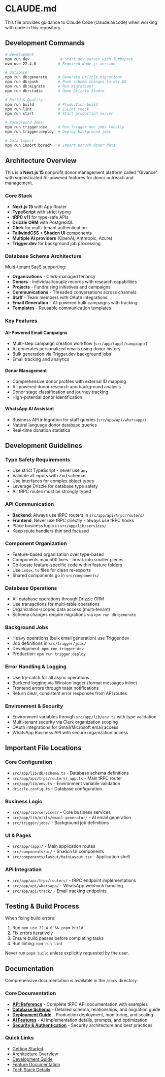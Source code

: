 # CLAUDE.md

This file provides guidance to Claude Code (claude.ai/code) when working with code in this repository.

## Development Commands

```bash
# Development
npm run dev              # Start dev server with Turbopack
nvm use 22.4.0          # Required Node.js version

# Database
npm run db:generate     # Generate Drizzle migrations
npm run db:push         # Push schema changes to dev DB
npm run db:migrate      # Run migrations
npm run db:studio       # Open Drizzle Studio

# Build & Quality
npm run build           # Production build
npm run lint            # ESLint check
npm run start           # Start production server

# Background Jobs
npm run trigger:dev     # Run Trigger.dev jobs locally
npm run trigger:deploy  # Deploy background jobs

# Data Import
npm run import:boruch   # Import Boruch donor data
```

## Architecture Overview

This is a **Next.js 15** nonprofit donor management platform called "Givance" with sophisticated AI-powered features for donor outreach and management.

### Core Stack
- **Next.js 15** with App Router
- **TypeScript** with strict typing
- **tRPC v11** for type-safe APIs
- **Drizzle ORM** with PostgreSQL
- **Clerk** for multi-tenant authentication
- **TailwindCSS + Shadcn UI** components
- **Multiple AI providers** (OpenAI, Anthropic, Azure)
- **Trigger.dev** for background job processing

### Database Schema Architecture
Multi-tenant SaaS supporting:
- **Organizations** - Clerk-managed tenancy
- **Donors** - Individual/couple records with research capabilities
- **Projects** - Fundraising initiatives and campaigns
- **Communications** - Threaded conversations across channels
- **Staff** - Team members with OAuth integrations
- **Email Generation** - AI-powered bulk campaigns with tracking
- **Templates** - Reusable communication templates

### Key Features

#### AI-Powered Email Campaigns
- Multi-step campaign creation workflow (`src/app/(app)/campaign/`)
- AI generates personalized emails using donor history
- Bulk generation via Trigger.dev background jobs
- Email tracking and analytics

#### Donor Management
- Comprehensive donor profiles with external ID mapping
- AI-powered donor research and background analysis
- Donor stage classification and journey tracking
- High-potential donor identification

#### WhatsApp AI Assistant
- Business API integration for staff queries (`src/app/api/whatsapp/`)
- Natural language donor database queries
- Real-time donation statistics

## Development Guidelines

### Type Safety Requirements
- Use strict TypeScript - never use `any`
- Validate all inputs with Zod schemas
- Use interfaces for complex object types
- Leverage Drizzle for database type safety
- All tRPC routes must be strongly typed

### API Communication
- **Backend**: Always use tRPC routers in `src/app/api/trpc/routers/`
- **Frontend**: Never use tRPC directly - always use tRPC hooks
- Place business logic in `src/app/lib/services/`
- Keep route handlers thin and focused

### Component Organization
- Feature-based organization over type-based
- Components max 500 lines - break into smaller pieces
- Co-locate feature-specific code within feature folders
- Use `index.ts` files for clean re-exports
- Shared components go in `src/components/`

### Database Operations
- All database operations through Drizzle ORM
- Use transactions for multi-table operations
- Organization-scoped data access (multi-tenant)
- Schema changes require migrations via `npm run db:generate`

### Background Jobs
- Heavy operations (bulk email generation) use Trigger.dev
- Job definitions in `src/trigger/jobs/`
- Development: `npm run trigger:dev`
- Production: `npm run trigger:deploy`

### Error Handling & Logging
- Use try-catch for all async operations
- Backend logging via Winston logger (format messages inline)
- Frontend errors through toast notifications
- Return clear, consistent error responses from API routes

### Environment & Security
- Environment variables through `src/app/lib/env.ts` with type validation
- Multi-tenant security via Clerk organization scoping
- OAuth integrations for Gmail/Microsoft email access
- WhatsApp Business API with secure organization access

## Important File Locations

### Core Configuration
- `src/app/lib/db/schema.ts` - Database schema definitions
- `src/app/api/trpc/routers/_app.ts` - Main tRPC router
- `src/app/lib/env.ts` - Environment variable validation
- `drizzle.config.ts` - Database configuration

### Business Logic
- `src/app/lib/services/` - Core business services
- `src/app/lib/utils/email-generator/` - AI email generation
- `src/trigger/jobs/` - Background job definitions

### UI & Pages
- `src/app/(app)/` - Main application routes
- `src/components/ui/` - Shadcn UI components  
- `src/components/layout/MainLayout.tsx` - Application shell

### API Integration
- `src/app/api/trpc/routers/` - tRPC endpoint implementations
- `src/app/api/whatsapp/` - WhatsApp webhook handling
- `src/app/api/track/` - Email tracking endpoints

## Testing & Build Process

When fixing build errors:
1. Run `nvm use 22.4.0 && pnpm build`
2. Fix errors iteratively
3. Ensure build passes before completing tasks
4. Run linting: `npm run lint`

Never run `pnpm build` unless explicitly requested by the user.

## Documentation

Comprehensive documentation is available in the `/docs` directory:

### Core Documentation
- **[API Reference](./docs/api-reference.md)** - Complete tRPC API documentation with examples
- **[Database Schema](./docs/database-schema.md)** - Detailed schema, relationships, and migration guide
- **[Deployment Guide](./docs/deployment-guide.md)** - Production deployment, monitoring, and scaling
- **[AI Features](./docs/ai-features.md)** - AI implementation details, prompts, and optimization
- **[Security & Authentication](./docs/security-authentication.md)** - Security architecture and best practices

### Quick Links
- [Getting Started](./docs/README.md)
- [Architecture Overview](./docs/architecture.md)
- [Development Guide](./docs/development-guide.md)
- [Feature Documentation](./docs/features.md)
- [Tech Stack Details](./docs/tech-stack.md)